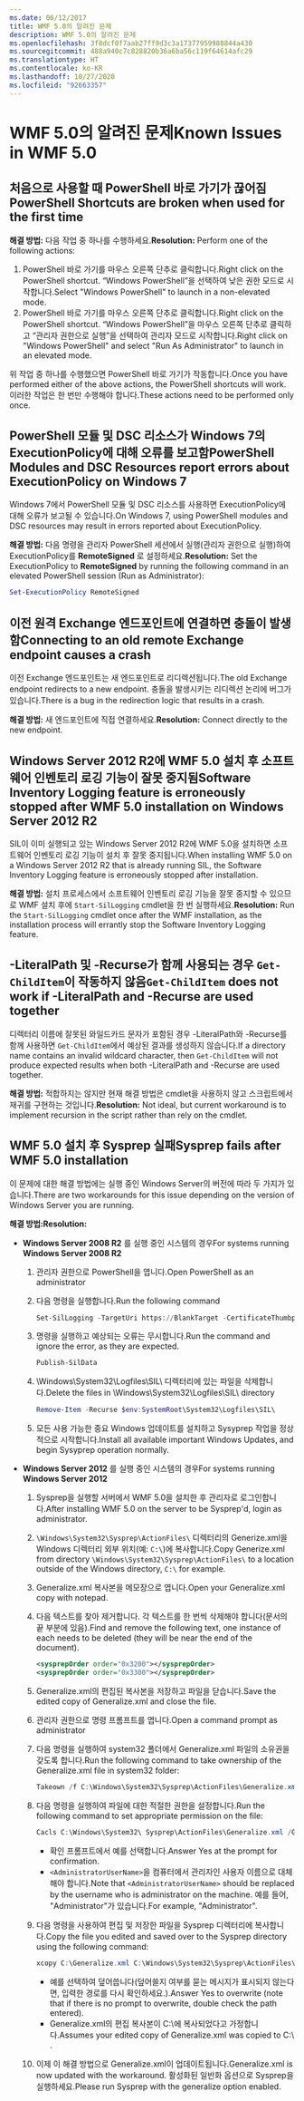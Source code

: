 ```yaml
---
ms.date: 06/12/2017
title: WMF 5.0의 알려진 문제
description: WMF 5.0의 알려진 문제
ms.openlocfilehash: 3f8dcf0f7aab27ff9d3c3a17377959988844a430
ms.sourcegitcommit: 488a940c7c828820b36a6ba56c119f64614afc29
ms.translationtype: HT
ms.contentlocale: ko-KR
ms.lasthandoff: 10/27/2020
ms.locfileid: "92663357"
---
```

# <a name="known-issues-in-wmf-50"></a><span data-ttu-id="f9d8f-103">WMF 5.0의 알려진 문제</span><span class="sxs-lookup"><span data-stu-id="f9d8f-103">Known Issues in WMF 5.0</span></span>

## <a name="powershell-shortcuts-are-broken-when-used-for-the-first-time"></a><span data-ttu-id="f9d8f-104">처음으로 사용할 때 PowerShell 바로 가기가 끊어짐</span><span class="sxs-lookup"><span data-stu-id="f9d8f-104">PowerShell Shortcuts are broken when used for the first time</span></span>

<span data-ttu-id="f9d8f-105">**해결 방법:** 다음 작업 중 하나를 수행하세요.</span><span class="sxs-lookup"><span data-stu-id="f9d8f-105">**Resolution:** Perform one of the following actions:</span></span>

1. <span data-ttu-id="f9d8f-106">PowerShell 바로 가기를 마우스 오른쪽 단추로 클릭합니다.</span><span class="sxs-lookup"><span data-stu-id="f9d8f-106">Right click on the PowerShell shortcut.</span></span> <span data-ttu-id="f9d8f-107">“Windows PowerShell”을 선택하여 낮은 권한 모드로 시작합니다.</span><span class="sxs-lookup"><span data-stu-id="f9d8f-107">Select "Windows PowerShell" to launch in a non-elevated mode.</span></span>
2. <span data-ttu-id="f9d8f-108">PowerShell 바로 가기를 마우스 오른쪽 단추로 클릭합니다.</span><span class="sxs-lookup"><span data-stu-id="f9d8f-108">Right click on the PowerShell shortcut.</span></span> <span data-ttu-id="f9d8f-109">“Windows PowerShell”을 마우스 오른쪽 단추로 클릭하고 “관리자 권한으로 실행”을 선택하여 관리자 모드로 시작합니다.</span><span class="sxs-lookup"><span data-stu-id="f9d8f-109">Right click on "Windows PowerShell" and select "Run As Administrator" to launch in an elevated mode.</span></span>

<span data-ttu-id="f9d8f-110">위 작업 중 하나를 수행했으면 PowerShell 바로 가기가 작동합니다.</span><span class="sxs-lookup"><span data-stu-id="f9d8f-110">Once you have performed either of the above actions, the PowerShell shortcuts will work.</span></span> <span data-ttu-id="f9d8f-111">이러한 작업은 한 번만 수행해야 합니다.</span><span class="sxs-lookup"><span data-stu-id="f9d8f-111">These actions need to be performed only once.</span></span>

## <a name="powershell-modules-and-dsc-resources-report-errors-about-executionpolicy-on-windows-7"></a><span data-ttu-id="f9d8f-112">PowerShell 모듈 및 DSC 리소스가 Windows 7의 ExecutionPolicy에 대해 오류를 보고함</span><span class="sxs-lookup"><span data-stu-id="f9d8f-112">PowerShell Modules and DSC Resources report errors about ExecutionPolicy on Windows 7</span></span>

<span data-ttu-id="f9d8f-113">Windows 7에서 PowerShell 모듈 및 DSC 리소스를 사용하면 ExecutionPolicy에 대해 오류가 보고될 수 있습니다.</span><span class="sxs-lookup"><span data-stu-id="f9d8f-113">On Windows 7, using PowerShell modules and DSC resources may result in errors reported about ExecutionPolicy.</span></span>

<span data-ttu-id="f9d8f-114">**해결 방법:** 다음 명령을 관리자 PowerShell 세션에서 실행(관리자 권한으로 실행)하여 ExecutionPolicy를 **RemoteSigned** 로 설정하세요.</span><span class="sxs-lookup"><span data-stu-id="f9d8f-114">**Resolution:** Set the ExecutionPolicy to **RemoteSigned** by running the following command in an elevated PowerShell session (Run as Administrator):</span></span>

```powershell
Set-ExecutionPolicy RemoteSigned
```

## <a name="connecting-to-an-old-remote-exchange-endpoint-causes-a-crash"></a><span data-ttu-id="f9d8f-115">이전 원격 Exchange 엔드포인트에 연결하면 충돌이 발생함</span><span class="sxs-lookup"><span data-stu-id="f9d8f-115">Connecting to an old remote Exchange endpoint causes a crash</span></span>

<span data-ttu-id="f9d8f-116">이전 Exchange 엔드포인트는 새 엔드포인트로 리디렉션됩니다.</span><span class="sxs-lookup"><span data-stu-id="f9d8f-116">The old Exchange endpoint redirects to a new endpoint.</span></span> <span data-ttu-id="f9d8f-117">충돌을 발생시키는 리디렉션 논리에 버그가 있습니다.</span><span class="sxs-lookup"><span data-stu-id="f9d8f-117">There is a bug in the redirection logic that results in a crash.</span></span>

<span data-ttu-id="f9d8f-118">**해결 방법:** 새 엔드포인트에 직접 연결하세요.</span><span class="sxs-lookup"><span data-stu-id="f9d8f-118">**Resolution:** Connect directly to the new endpoint.</span></span>

## <a name="software-inventory-logging-feature-is-erroneously-stopped-after-wmf-50-installation-on-windows-server-2012-r2"></a><span data-ttu-id="f9d8f-119">Windows Server 2012 R2에 WMF 5.0 설치 후 소프트웨어 인벤토리 로깅 기능이 잘못 중지됨</span><span class="sxs-lookup"><span data-stu-id="f9d8f-119">Software Inventory Logging feature is erroneously stopped after WMF 5.0 installation on Windows Server 2012 R2</span></span>

<span data-ttu-id="f9d8f-120">SIL이 이미 실행되고 있는 Windows Server 2012 R2에 WMF 5.0을 설치하면 소프트웨어 인벤토리 로깅 기능이 설치 후 잘못 중지됩니다.</span><span class="sxs-lookup"><span data-stu-id="f9d8f-120">When installing WMF 5.0 on a Windows Server 2012 R2 that is already running SIL, the Software Inventory Logging feature is erroneously stopped after installation.</span></span>

<span data-ttu-id="f9d8f-121">**해결 방법:** 설치 프로세스에서 소프트웨어 인벤토리 로깅 기능을 잘못 중지할 수 있으므로 WMF 설치 후에 `Start-SilLogging` cmdlet을 한 번 실행하세요.</span><span class="sxs-lookup"><span data-stu-id="f9d8f-121">**Resolution:** Run the `Start-SilLogging` cmdlet once after the WMF installation, as the installation process will errantly stop the Software Inventory Logging feature.</span></span>

## <a name="get-childitem-does-not-work-if--literalpath-and--recurse-are-used-together"></a><span data-ttu-id="f9d8f-122">-LiteralPath 및 -Recurse가 함께 사용되는 경우 `Get-ChildItem`이 작동하지 않음</span><span class="sxs-lookup"><span data-stu-id="f9d8f-122">`Get-ChildItem` does not work if -LiteralPath and -Recurse are used together</span></span>

<span data-ttu-id="f9d8f-123">디렉터리 이름에 잘못된 와일드카드 문자가 포함된 경우 -LiteralPath와 -Recurse를 함께 사용하면 `Get-ChildItem`에서 예상된 결과를 생성하지 않습니다.</span><span class="sxs-lookup"><span data-stu-id="f9d8f-123">If a directory name contains an invalid wildcard character, then `Get-ChildItem` will not produce expected results when both -LiteralPath and -Recurse are used together.</span></span>

<span data-ttu-id="f9d8f-124">**해결 방법:** 적합하지는 않지만 현재 해결 방법은 cmdlet을 사용하지 않고 스크립트에서 재귀를 구현하는 것입니다.</span><span class="sxs-lookup"><span data-stu-id="f9d8f-124">**Resolution:** Not ideal, but current workaround is to implement recursion in the script rather than rely on the cmdlet.</span></span>

## <a name="sysprep-fails-after-wmf-50-installation"></a><span data-ttu-id="f9d8f-125">WMF 5.0 설치 후 Sysprep 실패</span><span class="sxs-lookup"><span data-stu-id="f9d8f-125">Sysprep fails after WMF 5.0 installation</span></span>

<span data-ttu-id="f9d8f-126">이 문제에 대한 해결 방법에는 실행 중인 Windows Server의 버전에 따라 두 가지가 있습니다.</span><span class="sxs-lookup"><span data-stu-id="f9d8f-126">There are two workarounds for this issue depending on the version of Windows Server you are running.</span></span>

<span data-ttu-id="f9d8f-127">**해결 방법:**</span><span class="sxs-lookup"><span data-stu-id="f9d8f-127">**Resolution:**</span></span>

- <span data-ttu-id="f9d8f-128">**Windows Server 2008 R2** 를 실행 중인 시스템의 경우</span><span class="sxs-lookup"><span data-stu-id="f9d8f-128">For systems running **Windows Server 2008 R2**</span></span>
  1. <span data-ttu-id="f9d8f-129">관리자 권한으로 PowerShell을 엽니다.</span><span class="sxs-lookup"><span data-stu-id="f9d8f-129">Open PowerShell as an administrator</span></span>
  2. <span data-ttu-id="f9d8f-130">다음 명령을 실행합니다.</span><span class="sxs-lookup"><span data-stu-id="f9d8f-130">Run the following command</span></span>

     ```powershell
     Set-SilLogging -TargetUri https://BlankTarget -CertificateThumbprint 0123456789
     ```

  3. <span data-ttu-id="f9d8f-131">명령을 실행하고 예상되는 오류는 무시합니다.</span><span class="sxs-lookup"><span data-stu-id="f9d8f-131">Run the command and ignore the error, as they are expected.</span></span>

     ```powershell
     Publish-SilData
     ```

  4. <span data-ttu-id="f9d8f-132">\Windows\System32\Logfiles\SIL\ 디렉터리에 있는 파일을 삭제합니다.</span><span class="sxs-lookup"><span data-stu-id="f9d8f-132">Delete the files in  \Windows\System32\Logfiles\SIL\ directory</span></span>

     ```powershell
     Remove-Item -Recurse $env:SystemRoot\System32\Logfiles\SIL\
     ```

  5. <span data-ttu-id="f9d8f-133">모든 사용 가능한 중요 Windows 업데이트를 설치하고 Sysyprep 작업을 정상적으로 시작합니다.</span><span class="sxs-lookup"><span data-stu-id="f9d8f-133">Install all available important Windows Updates, and begin Sysyprep operation normally.</span></span>

- <span data-ttu-id="f9d8f-134">**Windows Server 2012** 를 실행 중인 시스템의 경우</span><span class="sxs-lookup"><span data-stu-id="f9d8f-134">For systems running **Windows Server 2012**</span></span>
  1. <span data-ttu-id="f9d8f-135">Sysprep을 실행할 서버에서 WMF 5.0을 설치한 후 관리자로 로그인합니다.</span><span class="sxs-lookup"><span data-stu-id="f9d8f-135">After installing WMF 5.0 on the server to be Sysprep'd, login as administrator.</span></span>
  2. <span data-ttu-id="f9d8f-136">`\Windows\System32\Sysprep\ActionFiles\` 디렉터리의 Generize.xml을 Windows 디렉터리 외부 위치(예: `C:\`)에 복사합니다.</span><span class="sxs-lookup"><span data-stu-id="f9d8f-136">Copy Generize.xml from directory `\Windows\System32\Sysprep\ActionFiles\` to a location outside of the Windows directory, `C:\` for example.</span></span>
  3. <span data-ttu-id="f9d8f-137">Generalize.xml 복사본을 메모장으로 엽니다.</span><span class="sxs-lookup"><span data-stu-id="f9d8f-137">Open your Generalize.xml copy with notepad.</span></span>
  4. <span data-ttu-id="f9d8f-138">다음 텍스트를 찾아 제거합니다. 각 텍스트를 한 번씩 삭제해야 합니다(문서의 끝 부분에 있음).</span><span class="sxs-lookup"><span data-stu-id="f9d8f-138">Find and remove the following text, one instance of each needs to be deleted (they will be near the end of the document).</span></span>

     ```xml
     <sysprepOrder order="0x3200"></sysprepOrder>
     <sysprepOrder order="0x3300"></sysprepOrder>
     ```

  5. <span data-ttu-id="f9d8f-139">Generalize.xml의 편집된 복사본을 저장하고 파일을 닫습니다.</span><span class="sxs-lookup"><span data-stu-id="f9d8f-139">Save the edited copy of Generalize.xml and close the file.</span></span>
  6. <span data-ttu-id="f9d8f-140">관리자 권한으로 명령 프롬프트를 엽니다.</span><span class="sxs-lookup"><span data-stu-id="f9d8f-140">Open a command prompt as administrator</span></span>
  7. <span data-ttu-id="f9d8f-141">다음 명령을 실행하여 system32 폴더에서 Generalize.xml 파일의 소유권을 갖도록 합니다.</span><span class="sxs-lookup"><span data-stu-id="f9d8f-141">Run the following command to take ownership of the Generalize.xml file in system32 folder:</span></span>

     ```powershell
     Takeown /f C:\Windows\System32\Sysprep\ActionFiles\Generalize.xml
     ```

  8. <span data-ttu-id="f9d8f-142">다음 명령을 실행하여 파일에 대한 적절한 권한을 설정합니다.</span><span class="sxs-lookup"><span data-stu-id="f9d8f-142">Run the following command to set appropriate permission on the file:</span></span>

     ```powershell
     Cacls C:\Windows\System32\ Sysprep\ActionFiles\Generalize.xml /G `<AdministratorUserName>`:F
     ```

     - <span data-ttu-id="f9d8f-143">확인 프롬프트에서 예를 선택합니다.</span><span class="sxs-lookup"><span data-stu-id="f9d8f-143">Answer Yes at the prompt for confirmation.</span></span>
     - <span data-ttu-id="f9d8f-144">`<AdministratorUserName>`을 컴퓨터에서 관리자인 사용자 이름으로 대체해야 합니다.</span><span class="sxs-lookup"><span data-stu-id="f9d8f-144">Note that `<AdministratorUserName>` should be replaced by the username who is administrator on the machine.</span></span> <span data-ttu-id="f9d8f-145">예를 들어, "Administrator"가 있습니다.</span><span class="sxs-lookup"><span data-stu-id="f9d8f-145">For example, "Administrator".</span></span>

  9. <span data-ttu-id="f9d8f-146">다음 명령을 사용하여 편집 및 저장한 파일을 Sysprep 디렉터리에 복사합니다.</span><span class="sxs-lookup"><span data-stu-id="f9d8f-146">Copy the file you edited and saved over to the Sysprep directory using the following command:</span></span>

     ```powershell
     xcopy C:\Generalize.xml C:\Windows\System32\Sysprep\ActionFiles\Generalize.xml
     ```

     - <span data-ttu-id="f9d8f-147">예를 선택하여 덮어씁니다(덮어쓸지 여부를 묻는 메시지가 표시되지 않는다면, 입력한 경로를 다시 확인하세요.).</span><span class="sxs-lookup"><span data-stu-id="f9d8f-147">Answer Yes to overwrite (note that if there is no prompt to overwrite, double check the path entered).</span></span>
     - <span data-ttu-id="f9d8f-148">Generalize.xml의 편집 복사본이 C:\에 복사되었다고 가정합니다.</span><span class="sxs-lookup"><span data-stu-id="f9d8f-148">Assumes your edited copy of Generalize.xml was copied to C:\ .</span></span>

  10. <span data-ttu-id="f9d8f-149">이제 이 해결 방법으로 Generalize.xml이 업데이트됩니다.</span><span class="sxs-lookup"><span data-stu-id="f9d8f-149">Generalize.xml is now updated with the workaround.</span></span> <span data-ttu-id="f9d8f-150">활성화된 일반화 옵션으로 Sysprep을 실행하세요.</span><span class="sxs-lookup"><span data-stu-id="f9d8f-150">Please run Sysprep with the generalize option enabled.</span></span>
